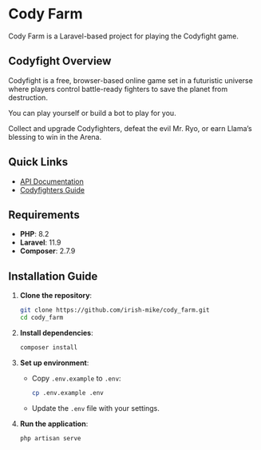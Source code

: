# Cody Farm

Cody Farm is a Laravel-based project for playing the Codyfight game.

## Codyfight Overview

Codyfight is a free, browser-based online game set in a futuristic universe where players control battle-ready fighters to save the planet from destruction.

You can play yourself or build a bot to play for you.

Collect and upgrade Codyfighters, defeat the evil Mr. Ryo, or earn Llama’s blessing to win in the Arena.

## Quick Links

- [API Documentation](https://game.codyfight.com)
- [Codyfighters Guide](https://codyfight.com/codyfighters)

## Requirements

- **PHP**: 8.2
- **Laravel**: 11.9
- **Composer**: 2.7.9

## Installation Guide

1. **Clone the repository**:
   ```bash
   git clone https://github.com/irish-mike/cody_farm.git
   cd cody_farm
   ```

2. **Install dependencies**:
   ```bash
   composer install
   ```

3. **Set up environment**:
    - Copy `.env.example` to `.env`:
      ```bash
      cp .env.example .env
      ```
    - Update the `.env` file with your settings.

4. **Run the application**:
   ```bash
   php artisan serve
   ```
